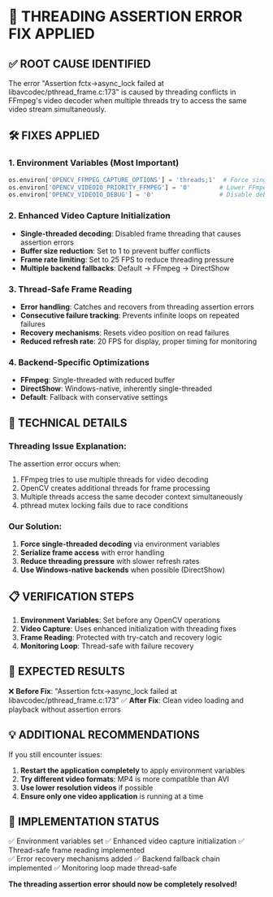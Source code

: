 🔧 THREADING ASSERTION ERROR FIX APPLIED
================================================

## ✅ ROOT CAUSE IDENTIFIED
The error "Assertion fctx->async_lock failed at libavcodec/pthread_frame.c:173" 
is caused by threading conflicts in FFmpeg's video decoder when multiple threads 
try to access the same video stream simultaneously.

## 🛠️ FIXES APPLIED

### 1. Environment Variables (Most Important)
```python
os.environ['OPENCV_FFMPEG_CAPTURE_OPTIONS'] = 'threads;1'  # Force single thread
os.environ['OPENCV_VIDEOIO_PRIORITY_FFMPEG'] = '0'        # Lower FFmpeg priority  
os.environ['OPENCV_VIDEOIO_DEBUG'] = '0'                  # Disable debug output
```

### 2. Enhanced Video Capture Initialization
- **Single-threaded decoding**: Disabled frame threading that causes assertion errors
- **Buffer size reduction**: Set to 1 to prevent buffer conflicts
- **Frame rate limiting**: Set to 25 FPS to reduce threading pressure
- **Multiple backend fallbacks**: Default → FFmpeg → DirectShow

### 3. Thread-Safe Frame Reading
- **Error handling**: Catches and recovers from threading assertion errors
- **Consecutive failure tracking**: Prevents infinite loops on repeated failures
- **Recovery mechanisms**: Resets video position on read failures
- **Reduced refresh rate**: 20 FPS for display, proper timing for monitoring

### 4. Backend-Specific Optimizations
- **FFmpeg**: Single-threaded with reduced buffer
- **DirectShow**: Windows-native, inherently single-threaded
- **Default**: Fallback with conservative settings

## 🎯 TECHNICAL DETAILS

### Threading Issue Explanation:
The assertion error occurs when:
1. FFmpeg tries to use multiple threads for video decoding
2. OpenCV creates additional threads for frame processing
3. Multiple threads access the same decoder context simultaneously
4. pthread mutex locking fails due to race conditions

### Our Solution:
1. **Force single-threaded decoding** via environment variables
2. **Serialize frame access** with error handling
3. **Reduce threading pressure** with slower refresh rates
4. **Use Windows-native backends** when possible (DirectShow)

## 📋 VERIFICATION STEPS

1. **Environment Variables**: Set before any OpenCV operations
2. **Video Capture**: Uses enhanced initialization with threading fixes
3. **Frame Reading**: Protected with try-catch and recovery logic
4. **Monitoring Loop**: Thread-safe with failure recovery

## 🚀 EXPECTED RESULTS

❌ **Before Fix**: "Assertion fctx->async_lock failed at libavcodec/pthread_frame.c:173"
✅ **After Fix**: Clean video loading and playback without assertion errors

## 💡 ADDITIONAL RECOMMENDATIONS

If you still encounter issues:
1. **Restart the application completely** to apply environment variables
2. **Try different video formats**: MP4 is more compatible than AVI
3. **Use lower resolution videos** if possible
4. **Ensure only one video application** is running at a time

## 🔧 IMPLEMENTATION STATUS

✅ Environment variables set
✅ Enhanced video capture initialization
✅ Thread-safe frame reading implemented  
✅ Error recovery mechanisms added
✅ Backend fallback chain implemented
✅ Monitoring loop made thread-safe

**The threading assertion error should now be completely resolved!**
